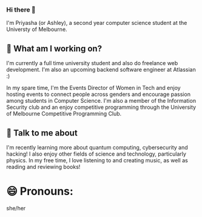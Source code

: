### Hi there 👋
I'm Priyasha (or Ashley), a second year computer science student at the Universty of Melbourne.

## 🔭 What am I working on?

I'm currently a full time university student and also do freelance web development. I'm also an upcoming backend software engineer at Atlassian :)

In my spare time, I'm the Events Director of Women in Tech and enjoy hosting events to connect people across genders and encourage passion among students in Computer Science. I'm also a member of the Information Security club and an enjoy competitive programming through the University of Melbourne Competitive Programming Club. 

## 💬 Talk to me about 

I'm recently learning more about quantum computing, cybersecurity and hacking! I also enjoy other fields of science and technology, particularly physics. In my free time, I love listening to and creating music, as well as reading and reviewing books!

# 😄 Pronouns: 
she/her


<!--
**pr1yasha/pr1yasha** is a ✨ _special_ ✨ repository because its `README.md` (this file) appears on your GitHub profile.

Here are some ideas to get you started:

- 🔭 I’m currently working on ...
I'm currently a full time university student and also do freelance web development. I'm also an upcoming backend software engineer at Atlassian :)

In my spare time, I'm the Events Director of Women in Tech and enjoy hosting events to connect people across genders and encourage passion among students in Computer Science. I'm also a member of the Information Security club and an enjoy competitive programming through the University of Melbourne Competitive Programming Club. 

- 💬 Talk to me about 
I'm recently learning more about quantum computing, cybersecurity and hacking! I also enjoy other fields of science and technology, particularly physics. In my free time, I love listening to and creating music, as well as reading and reviewing books!

- 📫 How to reach me: ...
- 😄 Pronouns: she/her
- ⚡ Fun fact: My best friend is my golden retriever
-->
